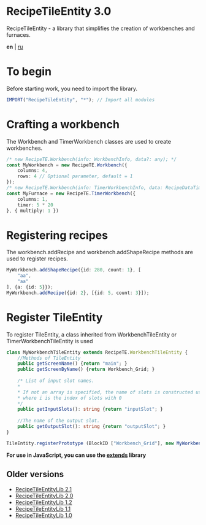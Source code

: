 # RecipeTileEntity 3.0
RecipeTileEntity - a library that simplifies the creation of workbenches and furnaces.


**en** | [ru](https://github.com/Wolf-Team/RecipeTileEntity/blob/main/README.RU.md)

# To begin
Before starting work, you need to import the library.
```ts
IMPORT("RecipeTileEntity", "*"); // Import all modules
```

# Crafting a workbench
The Workbench and TimerWorkbench classes are used to create workbenches.
```ts
/* new RecipeTE.Workbench(info: WorkbenchInfo, data?: any); */
const MyWorkbench = new RecipeTE.Workbench({
    columns: 4,
    rows: 4 // Optional parameter, default = 1
});
/* new RecipeTE.Workbench(info: TimerWorkbenchInfo, data: RecipeDataTimer); */
const MyFurnace = new RecipeTE.TimerWorkbench({
    columns: 1,
    timer: 5 * 20
}, { multiply: 1 })
```

# Registering recipes
The workbench.addRecipe and workbench.addShapeRecipe methods are used to register recipes.
```ts
MyWorkbench.addShapeRecipe({id: 280, count: 1}, [
    "aa",
    "aa"
], {a: {id: 5}});
MyWorkbench.addRecipe({id: 2}, [{id: 5, count: 3}]);
```

# Register TileEntity
To register TileEntity, a class inherited from WorkbenchTileEntity or TimerWorkbenchTileEntity is used
```ts
class MyWorkbenchTileEntity extends RecipeTE.WorkbenchTileEntity {
    //Methods of TileEntity
    public getScreenName() {return "main"; }
    public getScreenByName() {return Workbench_Grid; }
    
    /* List of input slot names.
    *
    * If not an array is specified, the name of slots is constructed using the formula string + i
    * where i is the index of slots with 0
    */
    public getInputSlots(): string {return "inputSlot"; }
    
    //The name of the output slot.
    public getOutputSlot(): string {return "outputSlot"; }
}

TileEntity.registerPrototype (BlockID ["Workbench_Grid"], new MyWorkbenchTileEntity(MyWorkbench));
```
**For use in JavaScript, you can use the [extends](https://github.com/Wolf-Team/extends) library**
## Older versions
* [RecipeTileEntityLib 2.1](https://github.com/Wolf-Team/Libraries/blob/master/RecipeTileEntityLib.js)
* [RecipeTileEntityLib 2.0](https://github.com/Wolf-Team/Libraries/blob/e88db1ef28352867ed661e4ae3589e2a5c952aca/RecipeTileEntityLib.js)
* [RecipeTileEntityLib 1.2](https://github.com/Wolf-Team/Libraries/blob/d95d572b0692c3fa0aa770dc354f5d374999b8cf/RecipeTileEntityLib.js)
* [RecipeTileEntityLib 1.1](https://github.com/Wolf-Team/Libraries/blob/d3667ec852a31bbcb0a456c46dbaf06cf83bcc35/RecipeTileEntityLib.js)
* [RecipeTileEntityLib 1.0](https://github.com/Wolf-Team/Libraries/blob/cabfc1f465699e87ef1081defa21ef662456d8d5/RecipeTileEntityLib.js)